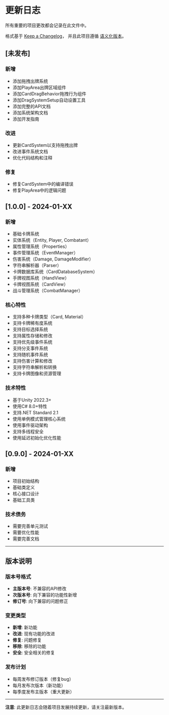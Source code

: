 # 更新日志

所有重要的项目更改都会记录在此文件中。

格式基于 [Keep a Changelog](https://keepachangelog.com/zh-CN/1.0.0/)，
并且此项目遵循 [语义化版本](https://semver.org/spec/v2.0.0.html)。

## [未发布]

### 新增
- 添加拖拽出牌系统
- 添加PlayArea出牌区域组件
- 添加CardDragBehavior拖拽行为组件
- 添加DragSystemSetup自动设置工具
- 添加完整的API文档
- 添加系统架构文档
- 添加开发指南

### 改进
- 更新CardSystem以支持拖拽出牌
- 改进事件系统文档
- 优化代码结构和注释

### 修复
- 修复CardSystem中的编译错误
- 修复PlayArea中的逻辑问题

## [1.0.0] - 2024-01-XX

### 新增
- 基础卡牌系统
- 实体系统（Entity, Player, Combatant）
- 属性管理系统（Properties）
- 事件管理系统（EventManager）
- 伤害系统（Damage, DamageModifier）
- 字符串解析器（Parser）
- 卡牌数据库系统（CardDatabaseSystem）
- 手牌视图系统（HandView）
- 卡牌视图系统（CardView）
- 战斗管理系统（CombatManager）

### 核心特性
- 支持多种卡牌类型（Card, Material）
- 支持卡牌稀有度系统
- 支持目标选择系统
- 支持属性存储和修改
- 支持优先级事件系统
- 支持分支事件系统
- 支持随机事件系统
- 支持伤害计算和修改
- 支持字符串解析和转换
- 支持卡牌图像和资源管理

### 技术特性
- 基于Unity 2022.3+
- 使用C# 8.0+特性
- 支持.NET Standard 2.1
- 使用单例模式管理核心系统
- 使用事件驱动架构
- 支持多线程安全
- 使用延迟初始化优化性能

## [0.9.0] - 2024-01-XX

### 新增
- 项目初始结构
- 基础类定义
- 核心接口设计
- 基础工具类

### 技术债务
- 需要完善单元测试
- 需要优化性能
- 需要完善文档

---

## 版本说明

### 版本号格式
- **主版本号**: 不兼容的API修改
- **次版本号**: 向下兼容的功能性新增
- **修订号**: 向下兼容的问题修正

### 变更类型
- **新增**: 新功能
- **改进**: 现有功能的改进
- **修复**: 问题修复
- **移除**: 移除的功能
- **安全**: 安全相关的修复

### 发布计划
- 每周发布修订版本（修复bug）
- 每月发布次版本（新功能）
- 每季度发布主版本（重大更新）

---

**注意**: 此更新日志会随着项目发展持续更新，请关注最新版本。
